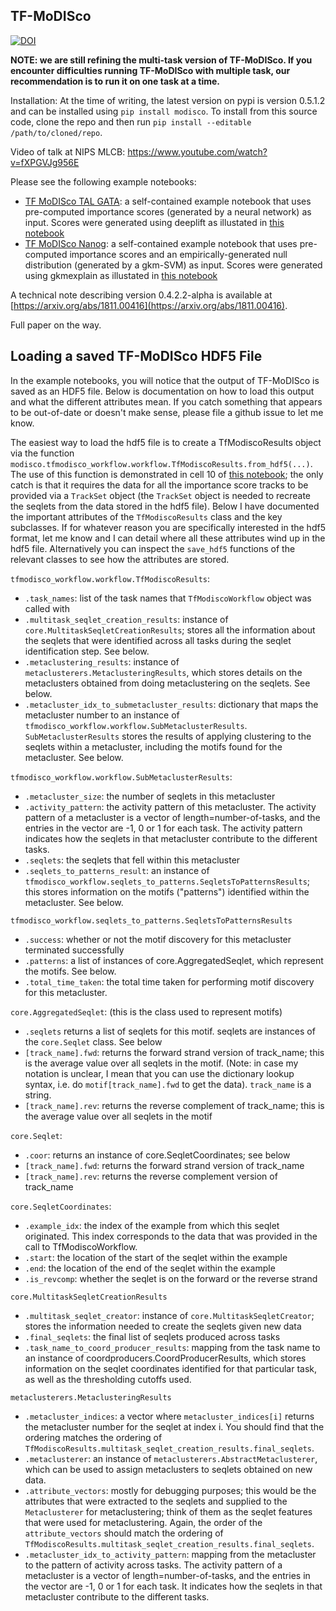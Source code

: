 ## TF-MoDISco

[![DOI](https://zenodo.org/badge/62352963.svg)](https://zenodo.org/badge/latestdoi/62352963)

**NOTE: we are still refining the multi-task version of TF-MoDISco. If you encounter difficulties running TF-MoDISco with multiple task, our recommendation is to run it on one task at a time.**

Installation:
At the time of writing, the latest version on pypi is version 0.5.1.2 and can be installed using `pip install modisco`. To install from this source code, clone the repo and then run `pip install --editable /path/to/cloned/repo`.

Video of talk at NIPS MLCB: https://www.youtube.com/watch?v=fXPGVJg956E

Please see the following example notebooks:
- [TF MoDISco TAL GATA](examples/simulated_TAL_GATA_deeplearning/TF%20MoDISco%20TAL%20GATA.ipynb): a self-contained example notebook that uses pre-computed importance scores (generated by a neural network) as input. Scores were generated using deeplift as illustated in [this notebook](examples/simulated_TAL_GATA_deeplearning/Generate%20Importance%20Scores.ipynb)
- [TF MoDISco Nanog](examples/H1ESC_Nanog_gkmsvm/TF%20MoDISco%20Nanog.ipynb): a self-contained example notebook that uses pre-computed importance scores and an empirically-generated null distribution (generated by a gkm-SVM) as input. Scores were generated using gkmexplain as illustated in [this notebook](examples/H1ESC_Nanog_gkmsvm/Generate%20Importance%20Scores.ipynb)

A technical note describing version 0.4.2.2-alpha is available at [https://arxiv.org/abs/1811.00416](https://arxiv.org/abs/1811.00416).

Full paper on the way.

## Loading a saved TF-MoDISco HDF5 File

In the example notebooks, you will notice that the output of TF-MoDISco is saved as an HDF5 file. Below is documentation on how to load this output and what the different attributes mean. If you catch something that appears to be out-of-date or doesn't make sense, please file a github issue to let me know.

The easiest way to load the hdf5 file is to create a TfModiscoResults object via the function `modisco.tfmodisco_workflow.workflow.TfModiscoResults.from_hdf5(...)`. The use of this function is demonstrated in cell 10 of [this notebook](https://github.com/kundajelab/tfmodisco/blob/948d62c5143f4e05469f63610e7c9cf2033f0f76/examples/simulated_TAL_GATA_deeplearning/With%20Hit%20Scoring%20TF%20MoDISco%20TAL%20GATA.ipynb); the only catch is that it requires the data for all the importance score tracks to be provided via a `TrackSet` object (the `TrackSet` object is needed to recreate the seqlets from the data stored in the hdf5 file). Below I have documented the important attributes of the `TfModiscoResults` class and the key subclasses. If for whatever reason you are specifically interested in the hdf5 format, let me know and I can detail where all these attributes wind up in the hdf5 file. Alternatively you can inspect the `save_hdf5` functions of the relevant classes to see how the attributes are stored.

`tfmodisco_workflow.workflow.TfModiscoResults`:
- `.task_names`: list of the task names that `TfModiscoWorkflow` object was called with
- `.multitask_seqlet_creation_results`: instance of `core.MultitaskSeqletCreationResults`; stores all the information about the seqlets that were identified across all tasks during the seqlet identification step. See below.
- `.metaclustering_results`: instance of `metaclusterers.MetaclusteringResults`, which stores details on the metaclusters obtained from doing metaclustering on the seqlets. See below.
- `.metacluster_idx_to_submetacluster_results`: dictionary that maps the metacluster number to an instance of `tfmodisco_workflow.workflow.SubMetaclusterResults`. `SubMetaclusterResults` stores the results of applying clustering to the seqlets within a metacluster, including the motifs found for the metacluster. See below.

`tfmodisco_workflow.workflow.SubMetaclusterResults`:
- `.metacluster_size`: the number of seqlets in this metacluster
- `.activity_pattern`: the activity pattern of this metacluster. The activity pattern of a metacluster is a vector of length=number-of-tasks, and the entries in the vector are -1, 0 or 1 for each task. The activity pattern indicates how the seqlets in that metacluster contribute to the different tasks.
- `.seqlets`: the seqlets that fell within this metacluster
- `.seqlets_to_patterns_result`: an instance of `tfmodisco_workflow.seqlets_to_patterns.SeqletsToPatternsResults`; this stores information on the motifs ("patterns") identified within the metacluster. See below.

`tfmodisco_workflow.seqlets_to_patterns.SeqletsToPatternsResults`
- `.success`: whether or not the motif discovery for this metacluster terminated successfully
- `.patterns`: a list of instances of core.AggregatedSeqlet, which represent the motifs. See below.
- `.total_time_taken`: the total time taken for performing motif discovery for this metacluster.

`core.AggregatedSeqlet`: (this is the class used to represent motifs)
- `.seqlets` returns a list of seqlets for this motif. seqlets are instances of the `core.Seqlet` class. See below
- `[track_name].fwd`: returns the forward strand version of track_name; this is the average value over all seqlets in the motif. (Note: in case my notation is unclear, I mean that you can use the dictionary lookup syntax, i.e. do `motif[track_name].fwd` to get the data). `track_name` is a string.
- `[track_name].rev`: returns the reverse complement of track_name; this is the average value over all seqlets in the motif

`core.Seqlet`:
- `.coor`: returns an instance of core.SeqletCoordinates; see below
- `[track_name].fwd`: returns the forward strand version of track_name
- `[track_name].rev`: returns the reverse complement version of track_name

`core.SeqletCoordinates`:
- `.example_idx`: the index of the example from which this seqlet originated. This index corresponds to the data that was provided in the call to TfModiscoWorkflow.
- `.start`: the location of the start of the seqlet within the example
- `.end`: the location of the end of the seqlet within the example
- `.is_revcomp`: whether the seqlet is on the forward or the reverse strand

`core.MultitaskSeqletCreationResults`
- `.multitask_seqlet_creator`: instance of `core.MultitaskSeqletCreator`; stores the information needed to create the seqlets given new data
- `.final_seqlets`: the final list of seqlets produced across tasks
- `.task_name_to_coord_producer_results`: mapping from the task name to an instance of coordproducers.CoordProducerResults, which stores information on the seqlet coordinates identified for that particular task, as well as the thresholding cutoffs used.

`metaclusterers.MetaclusteringResults`
- `.metacluster_indices`: a vector where `metacluster_indices[i]` returns the metacluster number for the seqlet at index i. You should find that the ordering matches the ordering of `TfModiscoResults.multitask_seqlet_creation_results.final_seqlets`.
- `.metaclusterer`: an instance of `metaclusterers.AbstractMetaclusterer`, which can be used to assign metaclusters to seqlets obtained on new data.
- `.attribute_vectors`: mostly for debugging purposes; this would be the attributes that were extracted to the seqlets and supplied to the `Metaclusterer` for metaclustering; think of them as the seqlet features that were used for metaclustering. Again, the order of the `attribute_vectors` should match the ordering of `TfModiscoResults.multitask_seqlet_creation_results.final_seqlets`.
- `.metacluster_idx_to_activity_pattern`: mapping from the metacluster to the pattern of activity across tasks. The activity pattern of a metacluster is a vector of length=number-of-tasks, and the entries in the vector are -1, 0 or 1 for each task. It indicates how the seqlets in that metacluster contribute to the different tasks.
